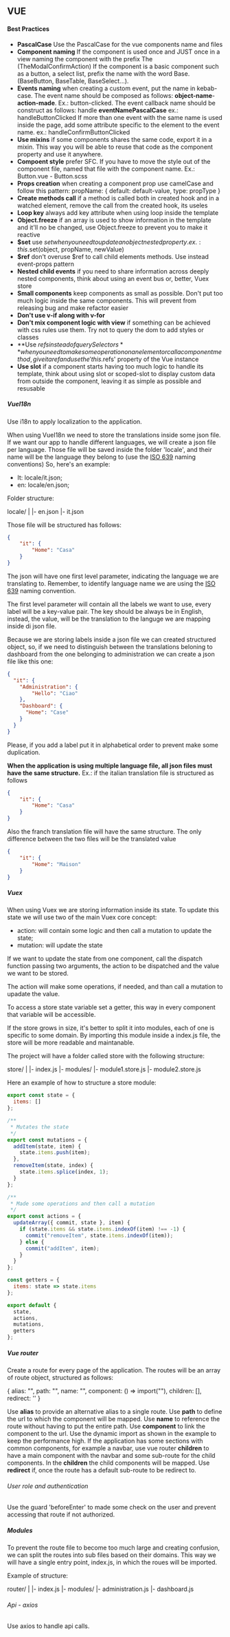 ## VUE

#### Best Practices
* **PascalCase** Use the PascalCase for the vue components name and files
* **Component naming** If the component is used once and JUST once in a view naming the component with the prefix The (TheModalConfirmAction)
    If the component is a basic component such as a button, a select list, prefix the name with the word Base. (BaseButton, 
    BaseTable, BaseSelect...).
* **Events naming** when creating a custom event, put the name in kebab-case.
    The event name should be composed as follows:
    __object-name__-__action-made__.
    Ex.: button-clicked.
    The event callback name should be construct as follows:
    handle __eventNamePascalCase__
    ex.: handleButtonClicked
    If more than one event with the same name is used inside the page, add some attribute specific to the element to the event name.
    ex.: handleConfirmButtonClicked
* **Use mixins** if some components shares the same code, export it in a mixin. This way you will be able to reuse that code as the component property and use it anywhere.
* **Compoent style** prefer SFC. If you have to move the style out of the component file, named that file with the component name. Ex.: Button.vue - Button.scss
* **Props creation** when creating a component prop use camelCase and follow this pattern: propName: { default: default-value, type: propType }
* **Create methods call** if a method is called both in created hook and in a watched element, remove the call from the created hook, its useles
* **Loop key** always add key attribute when using loop inside the template
* **Object.freeze** if an array is used to show information in the template and it'll no be changed, use Object.freeze to prevent you to make it reactive
* **$set** use $set when you need to update an object nested property. ex.: this.$set(object, propName, newValue)
* **$ref** don't overuse $ref to call child elements methods. Use instead event-props pattern
* **Nested child events** if you need to share information across deeply nested components, think about using an event bus or, better, Vuex store
* **Small components** keep components as small as possible. Don't put too much logic inside the same components. This will prevent from releasing bug and make refactor easier
* **Don't use v-if along with v-for**
* **Don't mix component logic with view** if something can be achieved with css rules use them. Try not to query the dom to add styles or classes
* **Use $refs instead of querySelectors** when you need to make some operation on an element or call a component method, give it a ref and use the 'this.$refs' property of the Vue instance
* **Use slot** if a component starts having too much logic to handle its template, think about using slot or scoped-slot to display custom data from outside the component, leaving it as simple as possible and resusable



##### VueI18n
Use i18n to apply localization to the application.

When using VueI18n we need to store the translations inside some json file. If we want our app to handle different languages, we will create a json file per language.
Those file will be saved inside the folder 'locale', and their name will be the language they belong to (use the [ISO 639](https://en.wikipedia.org/wiki/List_of_ISO_639-1_codes) naming conventions)
So, here's an example:

- It:  locale/it.json;
- en: locale/en.json;

Folder structure:

locale/
|
|- en.json
|- it.json


Those file will be structured has follows:

```json
{
	"it": {
		"Home": "Casa"
	}
}
```

The json will have one first level parameter, indicating the language we are translating to.
Remember, to identify language name we are using the [ISO 639](https://en.wikipedia.org/wiki/List_of_ISO_639-1_codes) naming convention.

The first level parameter will contain all the labels we want to use, every label will be a key-value pair. The key should be always be in English, instead, the value, will be the translation to the languge we are mapping inside di json file.

Because we are storing labels inside a json file we can created structured object, so, if we need to distinguish between the translations beloning to dashboard from the one belonging to administration we can create a json file like this one:

```json
{
  "it": {
    "Administration": {
      	"Hello": "Ciao"
    },
    "Dashboard": {
      "Home": "Case"
    }
  }
}
```

Please, if you add a label put it in alphabetical order to prevent make some duplication.

**When the application is using multiple language file, all json files must have the same structure.**
Ex.: if the italian translation file is structured as follows
```json
{
	"it": {
		"Home": "Casa"
	}
}
```

Also the franch translation file will have the same structure. The only difference between the two files will be the translated value
```json
{
	"it": {
		"Home": "Maison"
	}
}
```

##### Vuex
When using Vuex we are storing information inside its state.
To update this state we will use two of the main Vuex core concept:
* action: will contain some logic and then call a mutation to update the state;
* mutation: will update the state

If we want to update the state from one component, call the dispatch function passing two arguments, the action to be dispatched and the value we want to be stored.

The action will make some operations, if needed, and than call a mutation to upadate the value.

To access a store state variable set a getter, this way in every component that variable will be accessible.

If the store grows in size, it's better to split it into modules, each of one is specific to some domain.
By importing this module inside a index.js file, the store will be more readable and maintanable.

The project will have a folder called store with the following structure:

store/
|
|- index.js
|- modules/
    |- module1.store.js 
    |- module2.store.js 

Here an example of how to structure a store module:

```js
export const state = {
  items: []
};

/**
 * Mutates the state
 */
export const mutations = {
  addItem(state, item) {
    state.items.push(item);
  },
  removeItem(state, index) {
    state.items.splice(index, 1);
  }
};

/**
 * Made some operations and then call a mutation
 */
export const actions = {
  updateArray({ commit, state }, item) {
    if (state.items && state.items.indexOf(item) !== -1) {
      commit("removeItem", state.items.indexOf(item));
    } else {
      commit("addItem", item);
    }
  }
};

const getters = {
  items: state => state.items
};

export default {
  state,
  actions,
  mutations,
  getters
};
```

##### Vue router
Create a route for every page of the application. The routes will be an array of route object, structured as follows:

{
    alias: "",
    path: "",
    name: "",
    component: () => import(""),
    children: [],
    redirect: ''
}

Use __alias__ to provide an alternative alias to a single route.
Use __path__ to define the url to which the component will be mapped.
Use __name__ to reference the route without having to put the entire path.
Use __component__ to link the component to the url. Use the dynamic import as shown in the example to keep the performance high.
If the application has some sections with common components, for example a navbar, use vue router __children__ to have a main component with the navbar and some sub-route for the child components. In the __children__ the child components will be mapped.
Use __redirect__ if, once the route has a default sub-route to be redirect to.

###### User role and authentication
Use the guard 'beforeEnter' to made some check on the user and prevent accessing that route if not authorized.

##### Modules
To prevent the route file to become too much large and creating confusion, we can split the routes into sub files based on their domains. This way we will have a single entry point, index.js, in which the roues will be imported.

Example of structure:

router/
|
|- index.js
|- modules/
    |- administration.js
    |- dashboard.js

###### Api - axios
Use axios to handle api calls.
